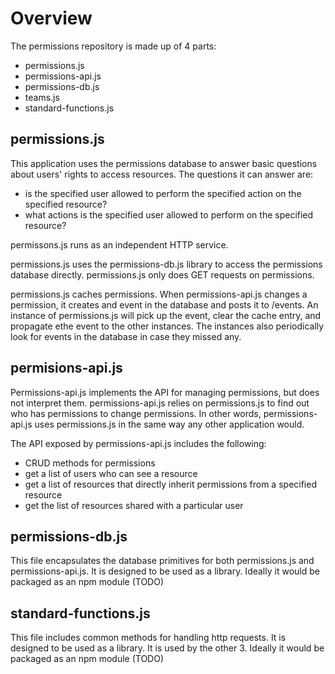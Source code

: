 # Overview

The permissions repository is made up of 4 parts:

* permissions.js
* permissions-api.js
* permissions-db.js
* teams.js
* standard-functions.js

## permissions.js 

This application uses the permissions database to answer basic questions about users' rights to access resources.
The questions it can answer are:

* is the specified user allowed to perform the specified action on the specified resource?
* what actions is the specified user allowed to perform on the specified resource?

permissons.js runs as an independent HTTP service.

permissions.js uses the permissions-db.js library to access the permissions database directly. permissions.js only does GET requests on permissions.

permissions.js caches permissions. When permissions-api.js changes a permission, it creates and event in the database and posts it to /events. An instance 
of permissions.js will pick up the event, clear the cache entry, and propagate ethe event to the other instances. The instances also periodically look for
events in the database in case they missed any. 

## permisions-api.js 

Permissions-api.js implements the API for managing permissions, but does not interpret them. permissions-api.js relies on permissions.js to
find out who has permissions to change permissions. In other words, permissions-api.js uses permissions.js in the same way any other application would.

The API exposed by permissions-api.js includes the following:

* CRUD methods for permissions
* get a list of users who can see a resource
* get a list of resources that directly inherit permissions from a specified resource
* get the list of resources shared with a particular user

## permissions-db.js

This file encapsulates the database primitives for both permissions.js and permissions-api.js. It is designed to be used as a library.
Ideally it would be packaged as an npm module (TODO) 

## standard-functions.js

This file includes common methods for handling http requests. It is designed to be used as a library. It is used by the other 3.
Ideally it would be packaged as an npm module (TODO) 
